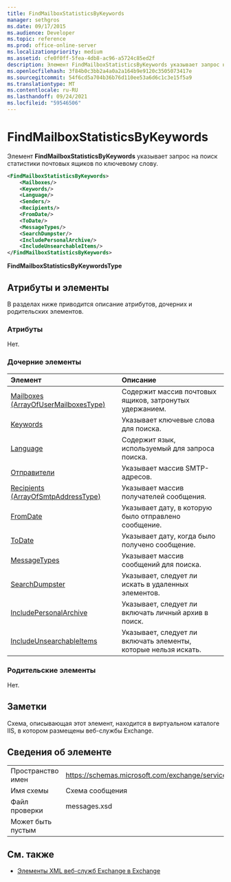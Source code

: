```yaml
---
title: FindMailboxStatisticsByKeywords
manager: sethgros
ms.date: 09/17/2015
ms.audience: Developer
ms.topic: reference
ms.prod: office-online-server
ms.localizationpriority: medium
ms.assetid: cfe0f0ff-5fea-4db8-ac96-a5724c85ed2f
description: Элемент FindMailboxStatisticsByKeywords указывает запрос на поиск статистики почтовых ящиков по ключевому слову.
ms.openlocfilehash: 3f84b0c3bb2a4a0a2a164b9e9120c3505073417e
ms.sourcegitcommit: 54f6cd5a704b36b76d110ee53a6d6c1c3e15f5a9
ms.translationtype: MT
ms.contentlocale: ru-RU
ms.lasthandoff: 09/24/2021
ms.locfileid: "59546506"
---
```

# <a name="findmailboxstatisticsbykeywords"></a>FindMailboxStatisticsByKeywords

Элемент **FindMailboxStatisticsByKeywords** указывает запрос на поиск статистики почтовых ящиков по ключевому слову. 
  
```XML
<FindMailboxStatisticsByKeywords>
    <Mailboxes/>
    <Keywords/>
    <Language/>
    <Senders/>
    <Recipients/>
    <FromDate/>
    <ToDate/>
    <MessageTypes/>
    <SearchDumpster/>
    <IncludePersonalArchive/>
    <IncludeUnsearchableItems/>
</FindMailboxStatisticsByKeywords>
```

 **FindMailboxStatisticsByKeywordsType**
## <a name="attributes-and-elements"></a>Атрибуты и элементы

В разделах ниже приводится описание атрибутов, дочерних и родительских элементов.
  
### <a name="attributes"></a>Атрибуты

Нет.
  
### <a name="child-elements"></a>Дочерние элементы

|**Элемент**|**Описание**|
|:-----|:-----|
|[Mailboxes (ArrayOfUserMailboxesType)](mailboxes-arrayofusermailboxestype.md) <br/> |Содержит массив почтовых ящиков, затронутых удержанием.  <br/> |
|[Keywords](keywords-ex15websvcsotherref.md) <br/> |Указывает ключевые слова для поиска.  <br/> |
|[Language](language.md) <br/> |Содержит язык, используемый для запроса поиска.  <br/> |
|[Отправители](senders.md) <br/> |Указывает массив SMTP-адресов.  <br/> |
|[Recipients (ArrayOfSmtpAddressType)](recipients-arrayofsmtpaddresstype.md) <br/> |Указывает массив получателей сообщения.  <br/> |
|[FromDate](fromdate.md) <br/> |Указывает дату, в которую было отправлено сообщение.  <br/> |
|[ToDate](todate.md) <br/> |Указывает дату, когда было получено сообщение.  <br/> |
|[MessageTypes](messagetypes.md) <br/> |Указывает массив сообщений для поиска.  <br/> |
|[SearchDumpster](searchdumpster.md) <br/> |Указывает, следует ли искать в удаленных элементов.  <br/> |
|[IncludePersonalArchive](includepersonalarchive.md) <br/> |Указывает, следует ли включать личный архив в поиск.  <br/> |
|[IncludeUnsearchableItems](includeunsearchableitems.md) <br/> |Указывает, следует ли включать элементы, которые нельзя искать.  <br/> |
   
### <a name="parent-elements"></a>Родительские элементы

Нет.
  
## <a name="remarks"></a>Заметки

Схема, описывающая этот элемент, находится в виртуальном каталоге IIS, в котором размещены веб-службы Exchange.
  
## <a name="element-information"></a>Сведения об элементе

|||
|:-----|:-----|
|Пространство имен  <br/> |https://schemas.microsoft.com/exchange/services/2006/messages  <br/> |
|Имя схемы  <br/> |Схема сообщения  <br/> |
|Файл проверки  <br/> |messages.xsd  <br/> |
|Может быть пустым  <br/> ||
   
## <a name="see-also"></a>См. также



- [Элементы XML веб-служб Exchange в Exchange](ews-xml-elements-in-exchange.md)


